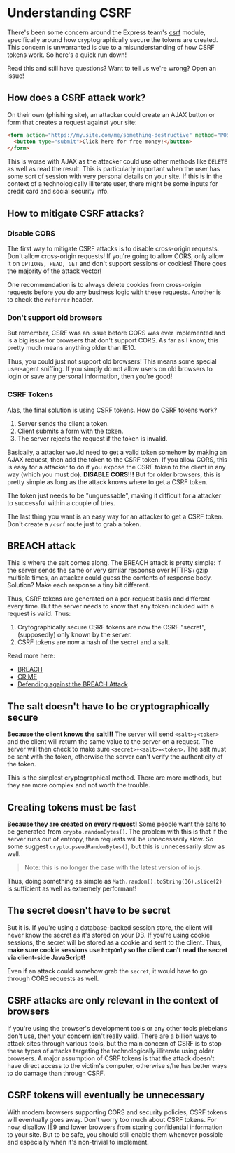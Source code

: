 
# Understanding CSRF

There's been some concern around the Express team's [csrf](https://github.com/pillarjs/csurf) module,
specifically around how cryptographically secure the tokens are created.
This concern is unwarranted is due to a misunderstanding of how CSRF tokens work.
So here's a quick run down!

Read this and still have questions? Want to tell us we're wrong? Open an issue!

## How does a CSRF attack work?

On their own (phishing site), an attacker could create an AJAX button or form that creates a request against your site:

```html
<form action="https://my.site.com/me/something-destructive" method="POST">
  <button type="submit">Click here for free money!</button>
</form>
```

This is worse with AJAX as the attacker could use other methods like `DELETE` as well as read the result.
This is particularly important when the user has some sort of session with very personal details on your site.
If this is in the context of a technologically illiterate user,
there might be some inputs for credit card and social security info.

## How to mitigate CSRF attacks?

### Disable CORS

The first way to mitigate CSRF attacks is to disable cross-origin requests.
Don't allow cross-origin requests!
If you're going to allow CORS,
only allow it on `OPTIONS, HEAD, GET` and don't support sessions or cookies!
There goes the majority of the attack vector!

One recommendation is to always delete cookies from cross-origin requests before you do any business logic with these requests.
Another is to check the `referrer` header.

### Don't support old browsers

But remember, CSRF was an issue before CORS was ever implemented
and is a big issue for browsers that don't support CORS.
As far as I know, this pretty much means anything older than IE10.

Thus, you could just not support old browsers!
This means some special user-agent sniffing.
If you simply do not allow users on old browsers to login or save any personal information,
then you're good!

### CSRF Tokens

Alas, the final solution is using CSRF tokens.
How do CSRF tokens work?

1. Server sends the client a token.
2. Client submits a form with the token.
3. The server rejects the request if the token is invalid.

Basically, a attacker would need to get a valid token somehow by making an AJAX request,
then add the token to the CSRF token.
If you allow CORS, this is easy for a attacker to do if you expose the CSRF token to the client in any way (which you must do).
__DISABLE CORS!!!__
But for older browsers, this is pretty simple as long as the attack knows where to get a CSRF token.

The token just needs to be "unguessable",
making it difficult for a attacker to successful within a couple of tries.

The last thing you want is an easy way for an attacker to get a CSRF token.
Don't create a `/csrf` route just to grab a token.

## BREACH attack

This is where the salt comes along.
The BREACH attack is pretty simple: if the server sends the same or very similar response over HTTPS+gzip multiple times,
an attacker could guess the contents of response body.
Solution? Make each response a tiny bit different.

Thus, CSRF tokens are generated on a per-request basis and different every time.
But the server needs to know that any token included with a request is valid.
Thus:

1. Crytographically secure CSRF tokens are now the CSRF "secret", (supposedly) only known by the server.
2. CSRF tokens are now a hash of the secret and a salt.

Read more here:

- [BREACH][1]
- [CRIME](http://en.wikipedia.org/wiki/CRIME)
- [Defending against the BREACH Attack](https://community.qualys.com/blogs/securitylabs/2013/08/07/defending-against-the-breach-attack)

[1]: http://en.wikipedia.org/wiki/BREACH_(security_exploit)

## The salt doesn't have to be cryptographically secure

__Because the client knows the salt!!!__
The server will send `<salt>;<token>` and the client will return the same value to the server on a request.
The server will then check to make sure `<secret>+<salt>=<token>`.
The salt must be sent with the token,
otherwise the server can't verify the authenticity of the token.

This is the simplest cryptographical method.
There are more methods, but they are more complex and not worth the trouble.

## Creating tokens must be fast

__Because they are created on every request!__
Some people want the salts to be generated from `crypto.randomBytes()`.
The problem with this is that if the server runs out of entropy,
then requests will be unnecessarily slow.
So some suggest `crypto.pseudRandomBytes()`,
but this is unnecessarily slow as well.

> Note: this is no longer the case with the latest version of io.js.

Thus, doing something as simple as `Math.random().toString(36).slice(2)` is sufficient as well as extremely performant!

## The secret doesn't have to be secret

But it is.
If you're using a database-backed session store,
the client will never know the secret as it's stored on your DB.
If you're using cookie sessions,
the secret will be stored as a cookie and sent to the client.
Thus, __make sure cookie sessions use `httpOnly` so the client can't read the secret via client-side JavaScript!__

Even if an attack could somehow grab the `secret`,
it would have to go through CORS requests as well.

## CSRF attacks are only relevant in the context of browsers

If you're using the browser's development tools or any other tools plebeians don't use,
then your concern isn't really valid.
There are a billion ways to attack sites through various tools,
but the main concern of CSRF is to stop these types of attacks targeting the technologically illiterate using older browsers.
A major assumption of CSRF tokens is that the attack doesn't have direct access to the victim's computer,
otherwise s/he has better ways to do damage than through CSRF.

## CSRF tokens will eventually be unnecessary

With modern browsers supporting CORS and security policies,
CSRF tokens will eventually goes away.
Don't worry too much about CSRF tokens.
For now, disallow IE9 and lower browsers from storing confidential information to your site.
But to be safe, you should still enable them whenever possible and especially when it's non-trivial to implement.
